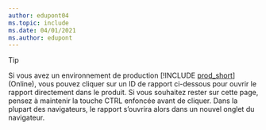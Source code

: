 ```yaml
---
author: edupont04
ms.topic: include
ms.date: 04/01/2021
ms.author: edupont
---
```


> [!TIP]
> Si vous avez un environnement de production [!INCLUDE [prod_short](prod_short.md)] (Online), vous pouvez cliquer sur un ID de rapport ci-dessous pour ouvrir le rapport directement dans le produit. Si vous souhaitez rester sur cette page, pensez à maintenir la touche CTRL enfoncée avant de cliquer. Dans la plupart des navigateurs, le rapport s’ouvrira alors dans un nouvel onglet du navigateur. 